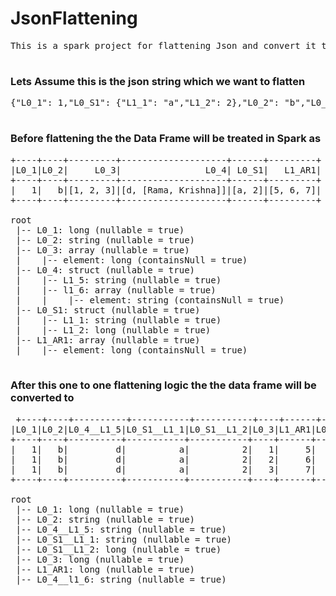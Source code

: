 
# JsonFlattening
<pre>
This is a spark project for flattening Json and convert it to dataframe. This is a one to one flattening logic
 </pre>
### Lets Assume this is the json string which we want to flatten
<pre>
{"L0_1": 1,"L0_S1": {"L1_1": "a","L1_2": 2},"L0_2": "b","L0_3": [1,2,3],"L1_AR1": [5,6,7],"L0_4": {"L1_5": "d","l1_6": ["Rama","Krishna"]}}
 </pre>
### Before flattening the the Data Frame will be treated in Spark as
<pre>
+----+----+---------+--------------------+------+---------+
|L0_1|L0_2|     L0_3|                L0_4| L0_S1|   L1_AR1|
+----+----+---------+--------------------+------+---------+
|   1|   b|[1, 2, 3]|[d, [Rama, Krishna]]|[a, 2]|[5, 6, 7]|
+----+----+---------+--------------------+------+---------+

root
 |-- L0_1: long (nullable = true)
 |-- L0_2: string (nullable = true)
 |-- L0_3: array (nullable = true)
 |    |-- element: long (containsNull = true)
 |-- L0_4: struct (nullable = true)
 |    |-- L1_5: string (nullable = true)
 |    |-- l1_6: array (nullable = true)
 |    |    |-- element: string (containsNull = true)
 |-- L0_S1: struct (nullable = true)
 |    |-- L1_1: string (nullable = true)
 |    |-- L1_2: long (nullable = true)
 |-- L1_AR1: array (nullable = true)
 |    |-- element: long (containsNull = true)
  </pre>
 
 ### After this one to one flattening logic the the data frame will be converted to 
 <pre>
 +----+----+----------+-----------+-----------+----+------+----------+
|L0_1|L0_2|L0_4__L1_5|L0_S1__L1_1|L0_S1__L1_2|L0_3|L1_AR1|L0_4__l1_6|
+----+----+----------+-----------+-----------+----+------+----------+
|   1|   b|         d|          a|          2|   1|     5|      Rama|
|   1|   b|         d|          a|          2|   2|     6|   Krishna|
|   1|   b|         d|          a|          2|   3|     7|      null|
+----+----+----------+-----------+-----------+----+------+----------+

root
 |-- L0_1: long (nullable = true)
 |-- L0_2: string (nullable = true)
 |-- L0_4__L1_5: string (nullable = true)
 |-- L0_S1__L1_1: string (nullable = true)
 |-- L0_S1__L1_2: long (nullable = true)
 |-- L0_3: long (nullable = true)
 |-- L1_AR1: long (nullable = true)
 |-- L0_4__l1_6: string (nullable = true)
 
 </pre>
